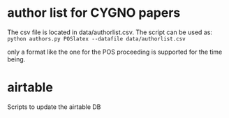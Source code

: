 # author list for CYGNO papers

The csv file is located in data/authorlist.csv. The script can be used as: 
`python authors.py POSlatex --datafile data/authorlist.csv`

only a format like the one for the POS proceeding is supported for the time being.


# airtable
Scripts to update the airtable DB
